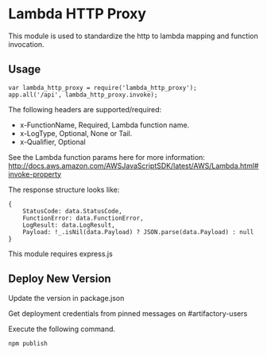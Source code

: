 # Lambda HTTP Proxy
This module is used to standardize the http to lambda mapping and function invocation.

## Usage
```
var lambda_http_proxy = require('lambda_http_proxy');
app.all('/api', lambda_http_proxy.invoke);
```

The following headers are supported/required:
* x-FunctionName, Required, Lambda function name.
* x-LogType, Optional, None or Tail.
* x-Qualifier, Optional

See the Lambda function params here for more information:  http://docs.aws.amazon.com/AWSJavaScriptSDK/latest/AWS/Lambda.html#invoke-property

The response structure looks like:
```
{
    StatusCode: data.StatusCode,
    FunctionError: data.FunctionError,
    LogResult: data.LogResult,
    Payload: !_.isNil(data.Payload) ? JSON.parse(data.Payload) : null
}
```

This module requires express.js

## Deploy New Version
Update the version in package.json

Get deployment credentials from pinned messages on #artifactory-users

Execute the following command.
```
npm publish
```
